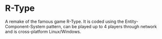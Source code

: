 # R-Type

A remake of the famous game R-Type. It is coded using the Entity-Component-System pattern, can be played up to 4 players through network and is cross-platform Linux/Windows.
